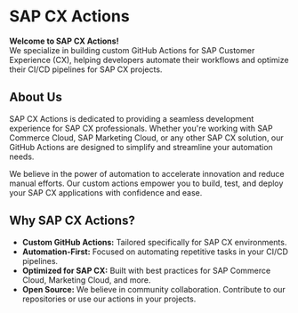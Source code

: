 # SAP CX Actions

**Welcome to SAP CX Actions!**  
We specialize in building custom GitHub Actions for SAP Customer Experience (CX), helping developers automate their workflows and optimize their CI/CD pipelines for SAP CX projects.

## About Us

SAP CX Actions is dedicated to providing a seamless development experience for SAP CX professionals. Whether you're working with SAP Commerce Cloud, SAP Marketing Cloud, or any other SAP CX solution, our GitHub Actions are designed to simplify and streamline your automation needs.

We believe in the power of automation to accelerate innovation and reduce manual efforts. Our custom actions empower you to build, test, and deploy your SAP CX applications with confidence and ease.

## Why SAP CX Actions?

- **Custom GitHub Actions:** Tailored specifically for SAP CX environments.
- **Automation-First:** Focused on automating repetitive tasks in your CI/CD pipelines.
- **Optimized for SAP CX:** Built with best practices for SAP Commerce Cloud, Marketing Cloud, and more.
- **Open Source:** We believe in community collaboration. Contribute to our repositories or use our actions in your projects.
